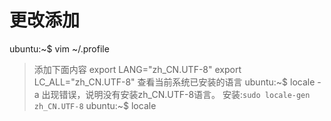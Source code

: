 # 更改添加
ubuntu:~$ vim ~/.profile
> 添加下面内容
export LANG="zh_CN.UTF-8"
export LC_ALL="zh_CN.UTF-8"
> 查看当前系统已安装的语言
ubuntu:~$ locale -a
出现错误，说明没有安装zh_CN.UTF-8语言。
安装:`sudo locale-gen zh_CN.UTF-8`
ubuntu:~$ locale